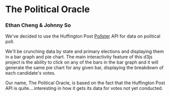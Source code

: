# The Political Oracle

### Ethan Cheng & Johnny So

We've decided to use the Huffington Post
[Pollster](http://elections.huffingtonpost.com/pollster/api) API for data on
political poll.

We'll be crunching data by state and primary elections and displaying them in a bar graph
and pie chart. The main interactivity feature of this d3js project is the ability to
click on any of the bars in the bar graph and it will generate the same pie chart
for any given bar, displaying the breakdown of each candidate's votes.

Our name, The Political Oracle, is based on the fact that the Huffington Post API
is quite....interesting in how it gets its data for votes not yet conducted.
